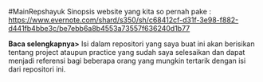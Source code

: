 #MainRepshayuk
Sinopsis website yang kita so pernah pake :
https://www.evernote.com/shard/s350/sh/c68412cf-d31f-3e98-f882-d441fb4bbe3c/be7ebb6a8b4553a73557f636240d1b77

**Baca selengkapnya>**
Isi dalam repositori yang saya buat ini akan berisikan tentang project ataupun practice
yang sudah saya selesaikan dan dapat menjadi referensi bagi beberapa orang yang mungkin tertarik
dengan isi dari repositori ini.
